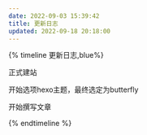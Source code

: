 ```yaml
---
date: 2022-09-03 15:39:42
title: 更新日志
updated: 2022-09-18 20:18:00
---
```

{% timeline 更新日志,blue%}

<!-- timeline 2022-5-26  -->

正式建站

<!-- endtimeline -->

<!-- timeline 2022-5-27  -->

开始选项hexo主题，最终选定为butterfly

<!-- endtimeline -->

<!-- timeline 2022-5-28  -->

开始撰写文章

<!-- endtimeline -->

{% endtimeline %}


